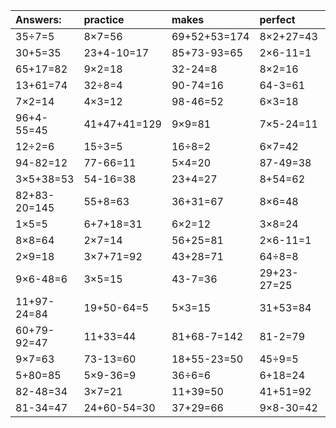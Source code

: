 | Answers: | practice | makes | perfect | ! |
| :--- | :--- | :--- | :--- | :--- |
| 35÷7=5 | 8×7=56 | 69+52+53=174 | 8×2+27=43 | 14+70=84 | 
| 30+5=35 | 23+4-10=17 | 85+73-93=65 | 2×6-11=1 | 8+72=80 | 
| 65+17=82 | 9×2=18 | 32-24=8 | 8×2=16 | 25+12=37 | 
| 13+61=74 | 32÷8=4 | 90-74=16 | 64-3=61 | 7+33-30=10 | 
| 7×2=14 | 4×3=12 | 98-46=52 | 6×3=18 | 7+81-81=7 | 
| 96+4-55=45 | 41+47+41=129 | 9×9=81 | 7×5-24=11 | 58+5-57=6 | 
| 12÷2=6 | 15÷3=5 | 16÷8=2 | 6×7=42 | 13-6=7 | 
| 94-82=12 | 77-66=11 | 5×4=20 | 87-49=38 | 2×6=12 | 
| 3×5+38=53 | 54-16=38 | 23+4=27 | 8+54=62 | 9×4-21=15 | 
| 82+83-20=145 | 55+8=63 | 36+31=67 | 8×6=48 | 3×9+97=124 | 
| 1×5=5 | 6+7+18=31 | 6×2=12 | 3×8=24 | 17+14-19=12 | 
| 8×8=64 | 2×7=14 | 56+25=81 | 2×6-11=1 | 83+21+79=183 | 
| 2×9=18 | 3×7+71=92 | 43+28=71 | 64÷8=8 | 36+20=56 | 
| 9×6-48=6 | 3×5=15 | 43-7=36 | 29+23-27=25 | 52+31=83 | 
| 11+97-24=84 | 19+50-64=5 | 5×3=15 | 31+53=84 | 2×5=10 | 
| 60+79-92=47 | 11+33=44 | 81+68-7=142 | 81-2=79 | 51-31=20 | 
| 9×7=63 | 73-13=60 | 18+55-23=50 | 45÷9=5 | 50-27=23 | 
| 5+80=85 | 5×9-36=9 | 36÷6=6 | 6+18=24 | 4÷2=2 | 
| 82-48=34 | 3×7=21 | 11+39=50 | 41+51=92 | 7×4=28 | 
| 81-34=47 | 24+60-54=30 | 37+29=66 | 9×8-30=42 | 82+71-14=139 | 
